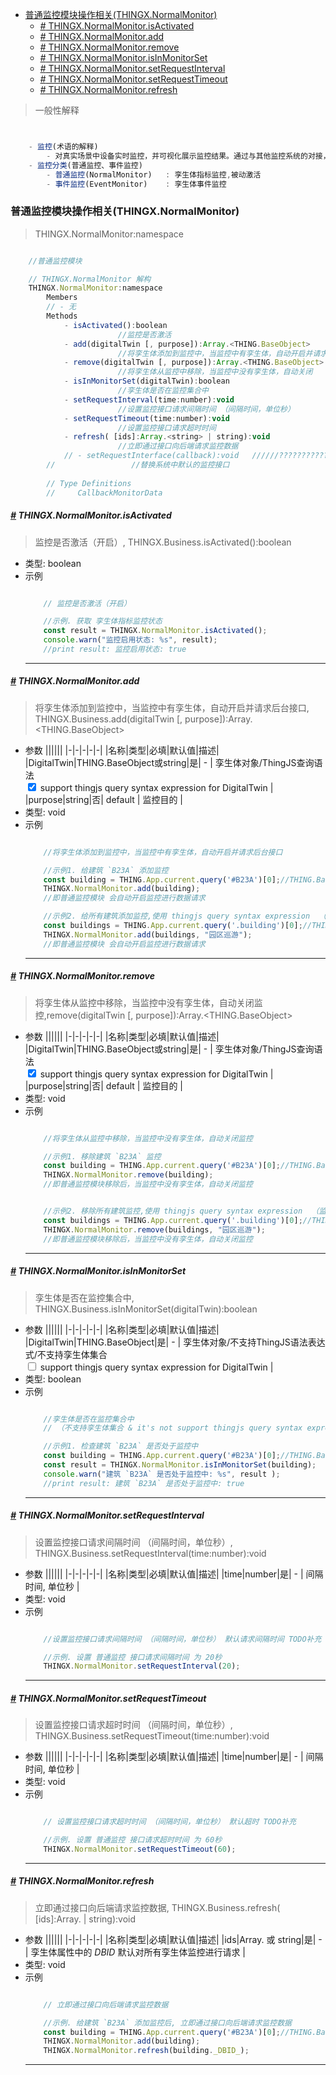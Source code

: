 <!-- @import "[TOC]" {cmd="toc" depthFrom=1 depthTo=6 orderedList=false} -->

<!-- code_chunk_output -->

- [普通监控模块操作相关(THINGX.NormalMonitor)](#普通监控模块操作相关thingxnormalmonitor)
    - [*#* THINGX.NormalMonitor.isActivated](#-thingxnormalmonitorisactivated)
    - [*#* THINGX.NormalMonitor.add](#-thingxnormalmonitoradd)
    - [*#* THINGX.NormalMonitor.remove](#-thingxnormalmonitorremove)
    - [*#* THINGX.NormalMonitor.isInMonitorSet](#-thingxnormalmonitorisinmonitorset)
    - [*#* THINGX.NormalMonitor.setRequestInterval](#-thingxnormalmonitorsetrequestinterval)
    - [*#* THINGX.NormalMonitor.setRequestTimeout](#-thingxnormalmonitorsetrequesttimeout)
    - [*#* THINGX.NormalMonitor.refresh](#-thingxnormalmonitorrefresh)

<!-- /code_chunk_output -->

> 一般性解释
```javascript


    - 监控(术语的解释)
        - 对真实场景中设备实时监控，并可视化展示监控结果。通过与其他监控系统的对接，将监控数据在三维场景中以标记、面板、图表等形式进行展示。 
    - 监控分类(普通监控、事件监控)
        - 普通监控(NormalMonitor)   : 孪生体指标监控,被动激活
        - 事件监控(EventMonitor)    : 孪生体事件监控

```



### 普通监控模块操作相关(THINGX.NormalMonitor)
> THINGX.NormalMonitor:namespace
```javascript

    //普通监控模块

    // THINGX.NormalMonitor 解构
    THINGX.NormalMonitor:namespace
        Members
        // - 无
        Methods
            - isActivated():boolean
                        //监控是否激活
            - add(digitalTwin [, purpose]):Array.<THING.BaseObject>
                        //将孪生体添加到监控中，当监控中有孪生体，自动开启并请求后台接口
            - remove(digitalTwin [, purpose]):Array.<THING.BaseObject>          
                        //将孪生体从监控中移除，当监控中没有孪生体，自动关闭
            - isInMonitorSet(digitalTwin):boolean  
                        //孪生体是否在监控集合中
            - setRequestInterval(time:number):void                  
                        //设置监控接口请求间隔时间 （间隔时间，单位秒）
            - setRequestTimeout(time:number):void                  
                        //设置监控接口请求超时时间
            - refresh( [ids]:Array.<string> | string):void
                        //立即通过接口向后端请求监控数据
            // - setRequestInterface(callback):void   //////???????????????????/TODOOOOOOOOOOOOO
        //                 //替换系统中默认的监控接口
        
        // Type Definitions
        //     CallbackMonitorData

```

##### *<a href="#">#</a>* THINGX.NormalMonitor.isActivated
> 监控是否激活（开启）, THINGX.Business.isActivated():boolean
 
* 类型: boolean
* 示例
    ```javascript

        // 监控是否激活（开启）

        //示例. 获取 孪生体指标监控状态
        const result = THINGX.NormalMonitor.isActivated();
        console.warn("监控启用状态: %s", result);
        //print result: 监控启用状态: true

    ```
    ***


##### *<a href="#">#</a>* THINGX.NormalMonitor.add
> 将孪生体添加到监控中，当监控中有孪生体，自动开启并请求后台接口, THINGX.Business.add(digitalTwin [, purpose]):Array.<THING.BaseObject>

* 参数
  ||||||
  |-|-|-|-|-|
  |名称|类型|必填|默认值|描述|
  |DigitalTwin|THING.BaseObject或string|是| - | 孪生体对象/ThingJS查询语法</br> <input type="checkbox" checked> support thingjs query syntax expression for DigitalTwin |   
  |purpose|string|否| default | 监控目的 |     
* 类型: void
* 示例
    ```javascript

        //将孪生体添加到监控中，当监控中有孪生体，自动开启并请求后台接口

        //示例1. 给建筑 `B23A` 添加监控
        const building = THING.App.current.query('#B23A')[0];//THING.BaseObject
        THINGX.NormalMonitor.add(building);
        //即普通监控模块 会自动开启监控进行数据请求

        //示例2. 给所有建筑添加监控,使用 thingjs query syntax expression  （监控目的：园区巡游）
        const buildings = THING.App.current.query('.building')[0];//THING.BaseObject
        THINGX.NormalMonitor.add(buildings, "园区巡游");
        //即普通监控模块 会自动开启监控进行数据请求

    ```
    ***


##### *<a href="#">#</a>* THINGX.NormalMonitor.remove
> 将孪生体从监控中移除，当监控中没有孪生体，自动关闭监控,remove(digitalTwin [, purpose]):Array.<THING.BaseObject> 

* 参数
  ||||||
  |-|-|-|-|-|
  |名称|类型|必填|默认值|描述|
  |DigitalTwin|THING.BaseObject或string|是| - | 孪生体对象/ThingJS查询语法</br> <input type="checkbox" checked> support thingjs query syntax expression for DigitalTwin |   
  |purpose|string|否| default | 监控目的 |     
* 类型: void
* 示例
    ```javascript

        //将孪生体从监控中移除，当监控中没有孪生体，自动关闭监控

        //示例1. 移除建筑 `B23A` 监控
        const building = THING.App.current.query('#B23A')[0];//THING.BaseObject
        THINGX.NormalMonitor.remove(building);
        //即普通监控模块移除后，当监控中没有孪生体，自动关闭监控


        //示例2. 移除所有建筑监控,使用 thingjs query syntax expression  （监控目的：园区巡游）
        const buildings = THING.App.current.query('.building')[0];//THING.BaseObject
        THINGX.NormalMonitor.remove(buildings, "园区巡游");
        //即普通监控模块移除后，当监控中没有孪生体，自动关闭监控

    ```
    ***

##### *<a href="#">#</a>* THINGX.NormalMonitor.isInMonitorSet
> 孪生体是否在监控集合中, THINGX.Business.isInMonitorSet(digitalTwin):boolean

* 参数
  ||||||
  |-|-|-|-|-|
  |名称|类型|必填|默认值|描述|
  |DigitalTwin|THING.BaseObject|是| - | 孪生体对象/不支持ThingJS语法表达式/不支持孪生体集合</br> <input type="checkbox"> support thingjs query syntax expression for DigitalTwin |   
* 类型: boolean
* 示例
    ```javascript

        //孪生体是否在监控集合中
        // （不支持孪生体集合 & it's not support thingjs query syntax expression for DigitalTwin）

        //示例1. 检查建筑 `B23A` 是否处于监控中
        const building = THING.App.current.query('#B23A')[0];//THING.BaseObject
        const result = THINGX.NormalMonitor.isInMonitorSet(building);
        console.warn("建筑 `B23A` 是否处于监控中: %s", result );
        //print result: 建筑 `B23A` 是否处于监控中: true

    ```
    ***


##### *<a href="#">#</a>* THINGX.NormalMonitor.setRequestInterval
> 设置监控接口请求间隔时间 （间隔时间，单位秒）, THINGX.Business.setRequestInterval(time:number):void

* 参数
  ||||||
  |-|-|-|-|-|
  |名称|类型|必填|默认值|描述|
  |time|number|是| - | 间隔时间, 单位秒 |   
* 类型: void
* 示例
    ```javascript

        //设置监控接口请求间隔时间 （间隔时间，单位秒） 默认请求间隔时间 TODO补充

        //示例. 设置 普通监控 接口请求间隔时间 为 20秒
        THINGX.NormalMonitor.setRequestInterval(20);
  
    ```
    ***



##### *<a href="#">#</a>* THINGX.NormalMonitor.setRequestTimeout
> 设置监控接口请求超时时间 （间隔时间，单位秒）, THINGX.Business.setRequestTimeout(time:number):void

* 参数
  ||||||
  |-|-|-|-|-|
  |名称|类型|必填|默认值|描述|
  |time|number|是| - | 间隔时间, 单位秒 |   
* 类型: void
* 示例
    ```javascript

        // 设置监控接口请求超时时间 （间隔时间，单位秒） 默认超时 TODO补充

        //示例. 设置 普通监控 接口请求超时时间 为 60秒 
        THINGX.NormalMonitor.setRequestTimeout(60);
  
    ```
    ***

##### *<a href="#">#</a>* THINGX.NormalMonitor.refresh
> 立即通过接口向后端请求监控数据, THINGX.Business.refresh( [ids]:Array.<string> | string):void

* 参数
  ||||||
  |-|-|-|-|-|
  |名称|类型|必填|默认值|描述|
  |ids|Array.<string> 或 string|是| - | 孪生体属性中的 _DBID_ 默认对所有孪生体监控进行请求 |   
* 类型: void
* 示例
    ```javascript

        // 立即通过接口向后端请求监控数据

        //示例. 给建筑 `B23A` 添加监控后, 立即通过接口向后端请求监控数据
        const building = THING.App.current.query('#B23A')[0];//THING.BaseObject
        THINGX.NormalMonitor.add(building);
        THINGX.NormalMonitor.refresh(building._DBID_);
  
    ```
    ***